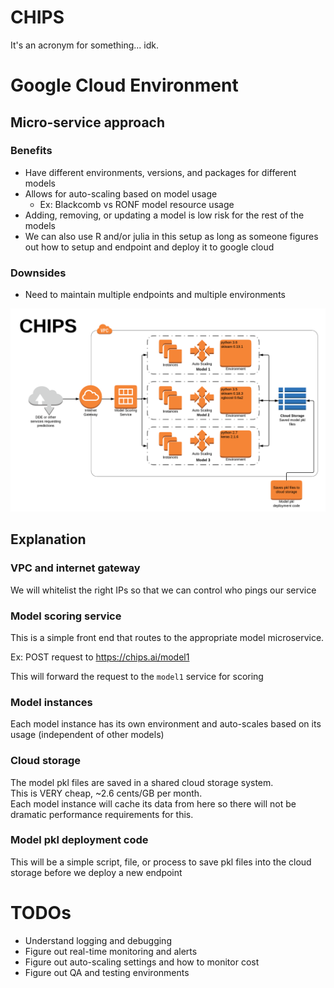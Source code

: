 # CHIPS

It's an acronym for something... idk.


# Google Cloud Environment

## Micro-service approach

### Benefits

- Have different environments, versions, and packages for different models
- Allows for auto-scaling based on model usage
    - Ex: Blackcomb vs RONF model resource usage
- Adding, removing, or updating a model is low risk for the rest of the models
- We can also use R and/or julia in this setup as long as someone figures out how to setup and endpoint and deploy it to google cloud


### Downsides

- Need to maintain multiple endpoints and multiple environments


![img](docs/chips-diagram.png)



## Explanation

### VPC and internet gateway

We will whitelist the right IPs so that we can control who pings our service

### Model scoring service

This is a simple front end that routes to the appropriate model microservice.

Ex: POST request to https://chips.ai/model1

This will forward the request to the `model1` service for scoring

### Model instances

Each model instance has its own environment and auto-scales based on its usage (independent of other models)

### Cloud storage

The model pkl files are saved in a shared cloud storage system.  
This is VERY cheap, ~2.6 cents/GB per month.  
Each model instance will cache its data from here so there will not be dramatic performance requirements for this.

### Model pkl deployment code

This will be a simple script, file, or process to save pkl files into the cloud storage before we deploy a new endpoint


# TODOs

- Understand logging and debugging
- Figure out real-time monitoring and alerts
- Figure out auto-scaling settings and how to monitor cost
- Figure out QA and testing environments

